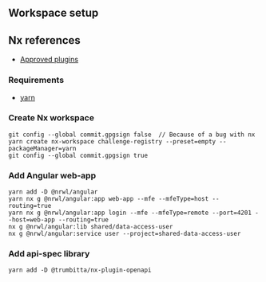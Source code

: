 ## Workspace setup

## Nx references

- [Approved plugins]

### Requirements

- [yarn]

### Create Nx workspace

```console
git config --global commit.gpgsign false  // Because of a bug with nx
yarn create nx-workspace challenge-registry --preset=empty --packageManager=yarn
git config --global commit.gpgsign true
```

### Add Angular web-app

```console
yarn add -D @nrwl/angular
yarn nx g @nrwl/angular:app web-app --mfe --mfeType=host --routing=true
yarn nx g @nrwl/angular:app login --mfe --mfeType=remote --port=4201 --host=web-app --routing=true
nx g @nrwl/angular:lib shared/data-access-user
nx g @nrwl/angular:service user --project=shared-data-access-user
```

### Add api-spec library

```console
yarn add -D @trumbitta/nx-plugin-openapi
```

<!-- Links -->

[yarn]: https://yarnpkg.com/
[Approved plugins]: https://github.com/nrwl/nx/blob/master/community/approved-plugins.json
